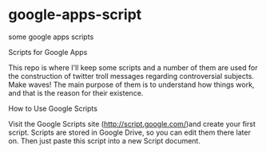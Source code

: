 # google-apps-script
some google apps scripts

Scripts for Google Apps

This repo is where I'll keep some scripts and a number of them are used for the construction of twitter troll messages regarding controversial subjects. Make waves! The main purpose of them is to understand how things work, and that is the reason for their existence.

How to Use Google Scripts

Visit the Google Scripts site (http://script.google.com/)and create your first script. 
Scripts are stored in Google Drive, so you can edit them there later on.
Then just paste this script into a new Script document.
